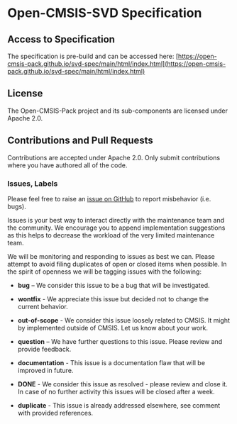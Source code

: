 # Open-CMSIS-SVD Specification

## Access to Specification

The specification is pre-build and can be accessed here: [https://open-cmsis-pack.github.io/svd-spec/main/html/index.html](https://open-cmsis-pack.github.io/svd-spec/main/html/index.html)

## License

The Open-CMSIS-Pack project and its sub-components are licensed under Apache 2.0.

## Contributions and Pull Requests

Contributions are accepted under Apache 2.0. Only submit contributions where you have authored all of the code.

### Issues, Labels

Please feel free to raise an [issue on GitHub](https://github.com/Open-CMSIS-Pack/svd-spec/issues)
to report misbehavior (i.e. bugs).

Issues is your best way to interact directly with the maintenance team and the community.
We encourage you to append implementation suggestions as this helps to decrease the
workload of the very limited maintenance team.

We will be monitoring and responding to issues as best we can.
Please attempt to avoid filing duplicates of open or closed items when possible.
In the spirit of openness we will be tagging issues with the following:

- **bug** – We consider this issue to be a bug that will be investigated.

- **wontfix** - We appreciate this issue but decided not to change the current behavior.

- **out-of-scope** - We consider this issue loosely related to CMSIS. It might by implemented outside of CMSIS. Let us know about your work.

- **question** – We have further questions to this issue. Please review and provide feedback.

- **documentation** - This issue is a documentation flaw that will be improved in future.

- **DONE** - We consider this issue as resolved - please review and close it. In case of no further activity this issues will be closed after a week.

- **duplicate** - This issue is already addressed elsewhere, see comment with provided references.
